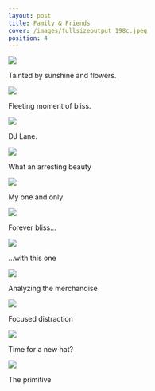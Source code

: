 ```yaml
---
layout: post
title: Family & Friends
cover: /images/fullsizeoutput_198c.jpeg
position: 4
---
```



<div class="photo">
  <img src="/images/fullsizeoutput_198c.jpeg"/>
  <p>Tainted by sunshine and flowers.</p>
</div>

<div class="photo">
  <img src="/images/ff1.JPG"/>
  <p>Fleeting moment of bliss.</p>
</div>

<div class="photo">
  <img src="/images/lane1027.jpg"/>
  <p>DJ Lane.</p>
</div>

<div class="photo">
  <img src="/images/ff3.jpg"/>
  <p>What an arresting beauty</p>
</div>

<div class="photo">
  <img src="/images/ff14.jpg"/>
  <p>My one and only</p>
</div>

<div class="photo">
    <div class="left">
  <img src="/images/ff7.JPG"/>
  <p>Forever bliss...</p>
  </div>
  <div class="right">
    <img src="/images/ff8.jpg"/>
    <p>...with this one</p>
  </div>
</div>

<div class="photo">
  <img src="/images/ff5.JPG"/>
  <p>Analyzing the merchandise</p>
</div>

<div class="photo">
  <img src="/images/ff6.JPG"/>
  <p>Focused distraction</p>
</div>

<div class="photo">
  <img src="/images/ff10.jpg"/>
  <p>Time for a new hat?</p>
</div>

<div class="photo">
  <img src="/images/ff13.jpg"/>
  <p>The primitive</p>
</div>
